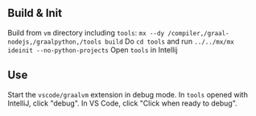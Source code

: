 ## Build & Init
Build from `vm` directory including `tools`: `mx --dy /compiler,/graal-nodejs,/graalpython,/tools build`
Do `cd tools` and run `../../mx/mx ideinit --no-python-projects`
Open `tools` in Intellij

## Use
Start the `vscode/graalvm` extension in debug mode.
In `tools` opened with IntelliJ, click "debug".
In VS Code, click "Click when ready to debug".


